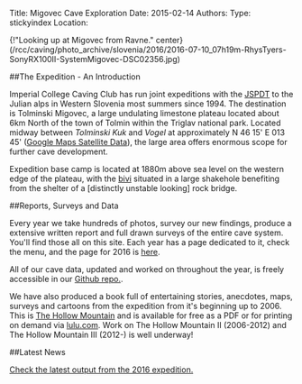 Title: Migovec Cave Exploration
Date: 2015-02-14
Authors:
Type: stickyindex
Location:

<!--{!right}(/caving/FILES/expeditions/slovenia/index/mig.jpg)-->
{!"Looking up at Migovec from Ravne." center}(/rcc/caving/photo_archive/slovenia/2016/2016-07-10_07h19m-RhysTyers-SonyRX100II-SystemMigovec-DSC02356.jpg)

##The Expedition - An Introduction

Imperial College Caving Club has run joint expeditions with the <a href="http://www.pdtolmin.si">JSPDT</a> to the Julian alps in Western Slovenia most summers since 1994. The destination is Tolminski Migovec, a large undulating limestone plateau located about 6km North of the town of Tolmin within the Triglav national park.
Located midway between <i>Tolminski Kuk</i> and <i>Vogel</i> at approximately N 46 15' E 013 45' (<a href="http://maps.google.com/maps?f=q&amp;hl=en&amp;q=46.25+13.75&amp;ll=46.249971,13.74999&amp;spn=0.028252,0.086517&amp;t=k&amp;om=1">Google Maps Satellite Data</a>), the large area offers enormous scope for further cave development.

Expedition base camp is located at 1880m above sea level on the western edge of the plateau, with the <a href="/rcc/caving/photo_archive/slovenia/2012/2012-08-01-2225-AndyJurd-P8013205.jpg">bivi</a> situated in a large shakehole benefiting from the shelter of a [distinctly unstable looking] rock bridge.

##Reports, Surveys and Data

Every year we take hundreds of photos, survey our new findings, produce a extensive written report and full drawn surveys of the entire cave system. You'll find those all on this site. Each year has a page dedicated to it, check the menu, and the page for 2016 is [here](/rcc/caving/slovenia/articles/2016-07-08-slovenia.html).

All of our cave data, updated and worked on throughout the year, is freely accessible in our [Github repo.](https://github.com/jarvist/migovecsurveydata). 

We have also produced a book full of entertaining stories, anecdotes, maps, surveys and cartoons from the expedition from it's beginning up to 2006. This is [The Hollow Mountain](/rcc/caving/slovenia/pages/hollowmountain.html) and is available for free as a PDF or for printing on demand via [lulu.com](http://www.lulu.com/content/909368). Work on The Hollow Mountain II (2006-2012) and The Hollow Mountain III (2012-) is well underway!


##Latest News

[Check the latest output from the 2016 expedition.](/rcc/caving/slovenia/articles/2016-07-08-slovenia.html)
